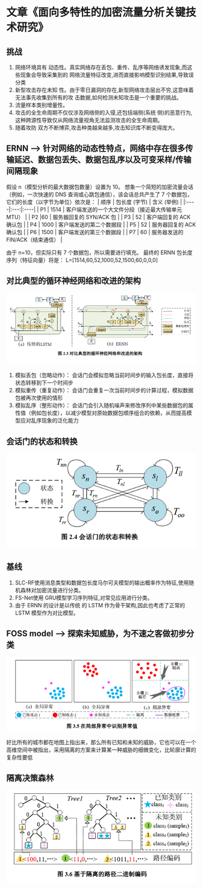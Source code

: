 # 文章《面向多特性的加密流量分析关键技术研究》
## 挑战
1. 网络环境具有  动态性。真实网络存在丢包、重传、乱序等网络诱发现象,而这些现象会导致采集到的  网络流量特征改变,进而直接影响模型识别结果,导致误分类
2. 新型攻击存在未知  性。由于零日漏洞的存在,新型网络攻击层出不穷,这意味着无法事先收集到所有的攻  击数据,如何检测未知攻击是一个重要的挑战。
3. 流量样本类别增量性。
4. 攻击的全生命周期不仅仅涉及网络侧的入侵,还包括端侧(系统  侧)的恶意行为,这种跨源性导致仅从网络流量视角无法监测攻击的全生命周期。
5. 随着攻防  双方不断博弈,攻击种类越来越多,攻击知识库不断变得庞大。

## ERNN --> 针对网络的动态性特点，网络中存在很多传输延迟、数据包丢失、数据包乱序以及可变采样/传输间隔现象

假设 n（模型分析的最大数据包数量）设置为 10。
想象一个简短的加密流量会话（例如，一次快速的 DNS 查询或心跳包通信），该会话总共产生了 7 个数据包，它们的长度（以字节为单位）依次是：
| 顺序 | 包长度 (字节) | 含义 (举例) |
|:----|:---:|:----|
| P1  | 1514  | 客户端发送的一个大文件分段（接近最大传输单元 MTU）  |
| P2  |60  | 服务器回复的 SYN/ACK 包  |
| P3  | 52  | 客户端回复的 ACK 确认包  |
| P4  | 1000  | 客户端发送的第二个数据段  |
| P5  | 52  | 服务器回复的 ACK 确认包  |
| P6  | 1500  | 	客户端发送的第三个数据段  |
| P7  | 60  | 服务器发送的 FIN/ACK（结束通信）  |

由于 n=10，但实际只有 7 个数据包，所以需要进行填充。
最终的 ERNN 包长度序列（特征向量）将是：
L=[1514,60,52,1000,52,1500,60,0,0,0]
## 对比典型的循环神经网络和改进的架构
<img src="Screenshot 2025-10-30 190544.png" >

1. 模拟丢包（忽略动作）： 会话门会模拟忽略当前时间步的输入包长度，直接将状态转移到下一个时间步
2. 模拟重传（重复动作）： 会话门会重复一次当前时间步的计算过程，模拟数据包被再次使用的情形
3. 模拟乱序（整形动作）： 会话门会引入随机噪声来修改序列中某些数据包的属性值（例如包长度），以减少模型对原始数据包顺序组合的依赖，从而提高模型应对乱序现象的泛化能力

## 会话门的状态和转换
<img src="Screenshot 2025-10-31 104120.png" >

## 基线
1. SLC-RF使用消息类型和数据包长度马尔可夫模型的输出概率作为特征,使用随机森林对加密流量进行分类。
2. FS-Net使用 GRU模型学习序列特征,对常见应用进行分类。
3. 由于 ERNN 的设计是以传统  的 LSTM 作为骨干架构,因此也考虑了正常的 LSTM 模型作为对比模型。

## FOSS model --> 探索未知威胁，为不速之客做初步分类
<img src="Screenshot 2025-10-31 114816.png" >

好比所有的城市都在地图上指出来，那么所有已知和未知的威胁，它也可以在一个高维空间中被指出，采用隔离的方案来计算某一种威胁的细微变化，比轮廓计算的复杂性要低

## 隔离决策森林
<img src="Screenshot 2025-10-31 121102.png" >
